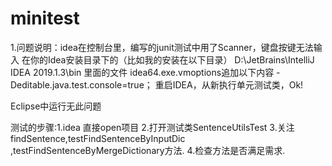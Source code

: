 # minitest

1.问题说明：idea在控制台里，编写的junit测试中用了Scanner，键盘按键无法输入
在你的Idea安装目录下的（比如我的安装在以下目录）
D:\JetBrains\IntelliJ IDEA 2019.1.3\bin
里面的文件 idea64.exe.vmoptions追加以下内容
-Deditable.java.test.console=true；
重启IDEA，从新执行单元测试类，Ok!

Eclipse中运行无此问题

测试的步骤:1.idea 直接open项目
2.打开测试类SentenceUtilsTest
3.关注findSentence,testFindSentenceByInputDic ,testFindSentenceByMergeDictionary方法.
4.检查方法是否满足需求.


